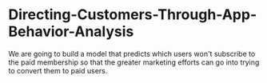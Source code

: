# Directing-Customers-Through-App-Behavior-Analysis
We are going to build a model that predicts which users won't subscribe to the paid membership so that the greater marketing efforts can go into trying to convert them to paid users.

